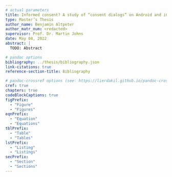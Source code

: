 ```yaml
---
# actual parameters
title: Informed consent? A study of “consent dialogs” on Android and iOS
type: Master’s Thesis
author_name: Benjamin Altpeter
author_matr_num: <redacted>
supervisor: Prof. Dr. Martin Johns
date: May 04, 2022
abstract: |
  TODO: Abstract

# pandoc options
bibliography: ../thesis/bibliography.json
link-citations: true
reference-section-title: Bibliography

# pandoc-crossref options (see: https://lierdakil.github.io/pandoc-crossref/#customization)
cref: true
chapters: true
codeBlockCaptions: true
figPrefix:
  - "Figure"
  - "Figures"
eqnPrefix:
  - "Equation"
  - "Equations"
tblPrefix:
  - "Table"
  - "Tables"
lstPrefix:
  - "Listing"
  - "Listings"
secPrefix:
  - "Section"
  - "Sections"
---
```

